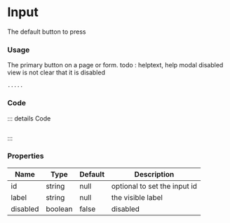 <script setup>
import {YInputText} from 'bedrock-menu-vue3'
</script>

# Input

The default button to press

<DemoContainer>
  <div class="py-5">
    <y-input-text label="Primary"/>
    <y-input-text label="help" inline-icon="y-icon icon icon-users"/>
  </div>
</DemoContainer>

### Usage
The primary button on a page or form. 
todo : helptext, 
help modal
disabled view is not clear that it is disabled
```
.....
```


### Code
::: details Code
```js


```
:::



### Properties

| Name     | Type    | Default | Description                  |
|----------|---------|---------|------------------------------|
| id       | string  | null    | optional to set the input id |
| label    | string  | null    | the visible label            |
| disabled | boolean | false   | disabled                     |

